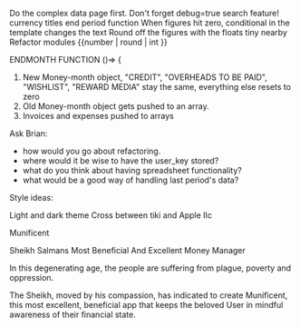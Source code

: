 Do the complex data page first.
Don't forget debug=true
search feature!
currency titles
end period function
When figures hit zero, conditional in the template changes the text 
Round off the figures with the floats tiny nearby
Refactor modules
{{number | round | int }}

ENDMONTH FUNCTION ()=> {

1. New Money-month object, "CREDIT", "OVERHEADS TO BE PAID", "WISHLIST", "REWARD
   MEDIA" stay the same, everything else resets to zero
2. Old Money-month object gets pushed to an array.
3. Invoices and expenses pushed to arrays



Ask Brian:
- how would you go about refactoring.
- where would it be wise to have the user_key stored? 
- what do you think about having spreadsheet functionality?
- what would be a good way of handling last period's data?


Style ideas:

Light and dark theme
Cross between tiki and Apple IIc

Munificent

Sheikh Salmans Most Beneficial And Excellent Money Manager 

In this degenerating age, the people are suffering from plague, poverty and oppression. 

The Sheikh, moved by his compassion, has indicated to create Munificent, 
this most excellent, beneficial app that keeps the beloved User in mindful awareness of 
their financial state. 




